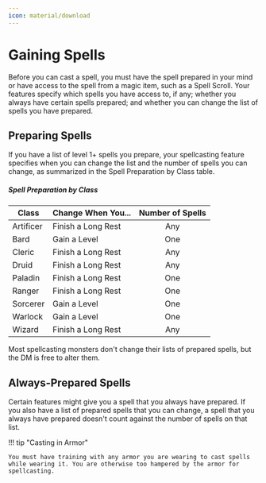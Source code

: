 ```yaml
---
icon: material/download
---
```


# Gaining Spells

Before you can cast a spell, you must have the spell prepared in your mind or have access to the spell from a magic item, such as a Spell Scroll. Your features specify which spells you have access to, if any; whether you always have certain spells prepared; and whether you can change the list of spells you have prepared.

## Preparing Spells

If you have a list of level 1+ spells you prepare, your spellcasting feature specifies when you can change the list and the number of spells you can change, as summarized in the Spell Preparation by Class table.

##### Spell Preparation by Class

| Class | Change When You... | Number of Spells |
|---|---|:-:|
| Artificer | Finish a Long Rest | Any |
| Bard | Gain a Level | One |
| Cleric | Finish a Long Rest | Any |
| Druid | Finish a Long Rest | Any |
| Paladin | Finish a Long Rest | One |
| Ranger | Finish a Long Rest | One |
| Sorcerer | Gain a Level | One |
| Warlock | Gain a Level | One |
| Wizard | Finish a Long Rest | Any |

Most spellcasting monsters don't change their lists of prepared spells, but the DM is free to alter them.

## Always-Prepared Spells

Certain features might give you a spell that you always have prepared. If you also have a list of prepared spells that you can change, a spell that you always have prepared doesn't count against the number of spells on that list.

!!! tip "Casting in Armor"

    You must have training with any armor you are wearing to cast spells while wearing it. You are otherwise too hampered by the armor for spellcasting.

